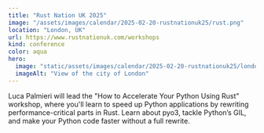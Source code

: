 ```yaml
---
title: "Rust Nation UK 2025"
image: "/assets/images/calendar/2025-02-20-rustnationuk25/rust.png"
location: "London, UK"
url: https://www.rustnationuk.com/workshops
kind: conference
color: aqua
hero:
  image: "static/assets/images/calendar/2025-02-20-rustnationuk25/london.png"
  imageAlt: "View of the city of London"
---
```


Luca Palmieri will lead the "How to Accelerate Your Python Using Rust" workshop, where you'll learn to speed up Python applications by rewriting performance-critical parts in Rust. Learn about pyo3, tackle Python’s GIL, and make your Python code faster without a full rewrite.
